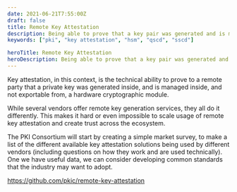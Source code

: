 ```yaml
---
date: 2021-06-21T7:55:00Z
draft: false
title: Remote Key Attestation
description: Being able to prove that a key pair was generated and is managed remotely inside a hardware security module by a user will be critical to expanding the use and security of PKI in a cloud-based world.
keywords: ["pki", "key attestation", "hsm", "qscd", "sscd"]

heroTitle: Remote Key Attestation
heroDescription: Being able to prove that a key pair was generated and is managed remotely inside a hardware security module by a user will be critical to expanding the use and security of PKI in a cloud-based world.
---
```


Key attestation, in this context, is the technical ability to prove to a remote party that a private key was generated inside, and is managed inside, and not exportable from, a hardware cryptographic module.

While several vendors offer remote key generation services, they all do it differently. This makes it hard or even impossible to scale usage of remote key attestation and create trust across the ecosystem.

The PKI Consortium will start by creating a simple market survey, to make a list of the different available key attestation solutions being used by different vendors (including questions on how they work and are used technically). One we have useful data, we can consider developing common standards that the industry may want to adopt.

https://github.com/pkic/remote-key-attestation
